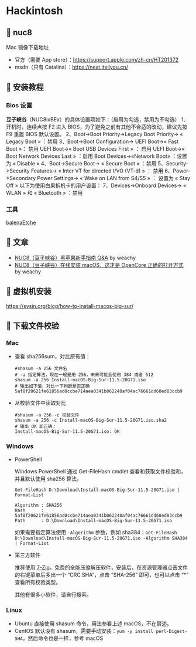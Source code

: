 # Hackintosh

## 📌 nuc8

Mac 镜像下载地址

- 官方（需要 App store）：https://support.apple.com/zh-cn/HT201372
- msdn（只有 Catalina）：https://next.itellyou.cn/

## 📌 安装教程

### Bios 设置

**豆子峡谷**（NUC8ixBEx）的具体设置项如下：（启用为勾选，禁用为不勾选） 1、开机时，连续点按 F2 进入 BIOS，为了避免之前有其他不合适的改动，建议先按 F9 重置 BIOS 默认设置。 2、Boot->Boot Priority->Legacy Boot Priority-> « Legacy Boot » ：禁用 3、Boot->Boot Configuration-> UEFI Boot->« Fast Boot »： 禁用 UEFI Boot->« Boot USB Devices First » ： 启用 UEFI Boot->« Boot Network Devices Last » ：启用 Boot Devices->«Network Boot» ：设置为 « Disable » 4、Boot->Secure Boot-> « Secure Boot » ：禁用 5、Security->Security Features-> « Inter VT for directed I/VO (VT-d) » ： 禁用 6、Power->Secondary Power Settings-> « Wake on LAN from S4/S5 » ： 设置为 « Stay Off » 以下为使用白果拆机卡的用户设置： 7、Devices->Onboard Devices-> « WLAN » 和 « Bluetooth » ：禁用

### 工具

[balenaEtche](https://www.balena.io/etcher/)

## 📌 文章

- [NUC8（豆子峡谷）黑苹果新手指南 Q&A](https://zhuanlan.zhihu.com/p/165596210) by weachy
- [NUC8（豆子峡谷）在线安装 macOS，这才是 OpenCore 正确的打开方式](https://zhuanlan.zhihu.com/p/165608087) by weachy

## 📌 虚拟机安装

https://sysin.org/blog/how-to-install-macos-big-sur/

## 📌 下载文件校验

### Mac

- 查看 sha256sum，对比原有值：

  ```
  #shasum -a 256 文件名
  # -a 指定算法，现在一般是用 256，未来可能会使用 384 或者 512
  shasum -a 256 Install-macOS-Big-Sur-11.5-20G71.iso
  # 输出如下值，对比一下判断是否正确
  5af8f20621fe61856ad0ccbe714aea0341b062240af04ac76661dd68ed83ccb9
  ```

- 从校验文件中读取对比

  ```
  #shasum -a 256 -c 校验文件
  shasum -a 256 -c Install-macOS-Big-Sur-11.5-20G71.iso.sha2
  # 输出 OK 即正确：
  Install-macOS-Big-Sur-11.5-20G71.iso: OK
  ```

### Windows

- PowerShell

  Windows PowerShell 通过 Get-FileHash cmdlet 查看和获取文件校验和，并且默认使用 sha256 算法。

  ```
  Get-FileHash D:\Download\Install-macOS-Big-Sur-11.5-20G71.iso | Format-List

  Algorithm : SHA256
  Hash      : 5af8f20621fe61856ad0ccbe714aea0341b062240af04ac76661dd68ed83ccb9
  Path      : D:\Download\Install-macOS-Big-Sur-11.5-20G71.iso
  ```

  如果需要指定算法使用 `-Algorithm` 参数，例如 sha384：`Get-FileHash D:\Download\Install-macOS-Big-Sur-11.5-20G71.iso -Algorithm SHA384 | Format-List`

- 第三方软件

  推荐使用 [7-Zip](https://www.7-zip.org/)，免费的全能压缩解压软件，安装后，在资源管理器点击文件的右键菜单后多出一个 “CRC SHA”，点击 “SHA-256” 即可，也可以点击 “\*” 查看所有校验类型。

  其他有很多小软件，请自行搜索。

### Linux

- Ubuntu 直接使用 shasum 命令，用法参看上述 macOS，不在赘述。
- CentOS 默认没有 shasum，需要手动安装：`yum -y install perl-Digest-SHA`，然后命令也是一样，参考 macOS
